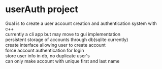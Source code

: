 # userAuth project

Goal is to create a user account creation and authentication system with c++  
    currently a cli app but may move to gui implementation  
    persistent storage of accounts through db(sqlite currently)  
    create interface allowing user to create account  
    force account authentication for login  
    store user info in db, no duplicate user's   
        can only make account with unique first and last name  
